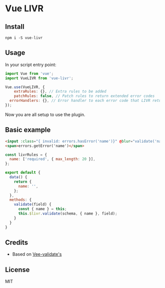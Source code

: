# Vue LIVR

## Install

`npm i -S vue-livr`

## Usage

In your script entry point:

```js
import Vue from 'vue';
import VueLIVR from 'vue-livr';

Vue.use(VueLIVR, {
	extraRules: {}, // Extra rules to be added
	patchRules: false, // Patch rules to return extended error codes
  errorHandlers: {}, // Error handler to each error code that LIVR returns, it will run only if patchRules
});
```

Now you are all setup to use the plugin.

## Basic example

```html
<input :class="{ invalid: errors.hasError('name')}" @blur="validate('name')" v-model="name" />
<span>errors.getError('name')</span>
```

```js
const livrRules = {
  name: ['required', { max_length: 20 }],
};

export default {
  data() {
    return {
      name: '',
    };
  },
  methods: {
    validate(field) {
      const { name } = this;
      this.$livr.validate(schema, { name }, field);
    }
  }
}
```

## Credits

- Based on [Vee-validate's](https://github.com/baianat/vee-validate)


## License
MIT
